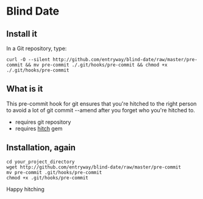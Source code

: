 # Blind Date

## Install it

In a Git repository, type:

    curl -O --silent http://github.com/entryway/blind-date/raw/master/pre-commit && mv pre-commit ./.git/hooks/pre-commit && chmod +x ./.git/hooks/pre-commit
    
## What is it

This pre-commit hook for git ensures that you're hitched to the right person to avoid a lot of git commit --amend after you forget who you're hitched to.

* requires git repository
* requires [hitch](http://github.com/therubymug/hitch) gem

## Installation, again

    cd your_project_directory
    wget http://github.com/entryway/blind-date/raw/master/pre-commit
    mv pre-commit .git/hooks/pre-commit
    chmod +x .git/hooks/pre-commit

Happy hitching